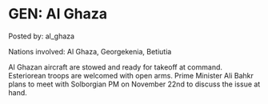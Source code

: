 # GEN: Al Ghaza 

Posted by: al_ghaza

Nations involved: Al Ghaza, Georgekenia, Betiutia

Al Ghazan aircraft are stowed and ready for takeoff at command. Esteriorean troops are welcomed with open arms. Prime Minister Ali Bahkr plans to meet with Solborgian PM on November 22nd to discuss the issue at hand.